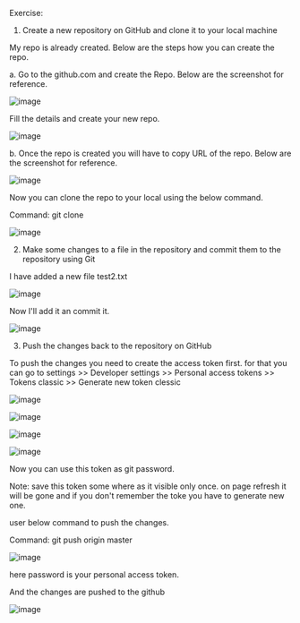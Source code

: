 Exercise:

1. Create a new repository on GitHub and clone it to your local machine

My repo is already created. Below are the steps how you can create the repo.

a. Go to the github.com and create the Repo. Below are the screenshot for reference.

![image](https://user-images.githubusercontent.com/99756745/230297484-fc916729-314c-4a6b-bc20-3092d2d61212.png)

Fill the details and create your new repo.

![image](https://user-images.githubusercontent.com/99756745/230298182-dd5cd5f1-3b28-4bf4-803f-d71b643c0f12.png)

b. Once the repo is created you will have to copy URL of the repo. Below are the screenshot for reference.

![image](https://user-images.githubusercontent.com/99756745/230299742-365e0d4f-afeb-4000-b0c2-9cc1e9da2b36.png)

Now you can clone the repo to your local using the below command.

Command: git clone <copied URL>

![image](https://user-images.githubusercontent.com/99756745/230302346-d73f8fbc-3972-42a1-a9ca-92ba3e60f35a.png)

  
2. Make some changes to a file in the repository and commit them to the repository using Git
  
I have added a new file test2.txt
  
![image](https://user-images.githubusercontent.com/99756745/230302984-3cd81a08-a342-40ae-bfe1-4c5ba86a1234.png)

Now I'll add it an commit it.
  
![image](https://user-images.githubusercontent.com/99756745/230303764-88b47c92-8c90-48c5-91f0-a6c18046884a.png)


3. Push the changes back to the repository on GitHub
  
To push the changes you need to create the access token first. for that you can go to settings >> Developer settings >> Personal access tokens >> Tokens classic >> Generate new token clessic
  
![image](https://user-images.githubusercontent.com/99756745/230304411-3f12e471-951b-49d4-9d5c-f5da5b01ece0.png)

![image](https://user-images.githubusercontent.com/99756745/230304587-030056c2-3a95-40db-ab8e-093c1d8fcfff.png)

![image](https://user-images.githubusercontent.com/99756745/230304876-ef9dec2a-7724-4ef7-9607-492ca8662125.png)

![image](https://user-images.githubusercontent.com/99756745/230305324-4cf45853-3ac3-4987-959c-8474e6468885.png)

Now you can use this token as git password. 
  
Note: save this token some where as it visible only once. on page refresh it will be gone and if you don't remember the toke you have to generate new one.
  
user below command to push the changes.
  
Command: git push origin master
  
![image](https://user-images.githubusercontent.com/99756745/230306375-2f695acc-4e68-4467-b6c3-c90d59d86677.png)

here password is your personal access token.

And the changes are pushed to the github
  
![image](https://user-images.githubusercontent.com/99756745/230306641-57140ff9-82b1-41c1-ad51-fe6584ec8799.png)
